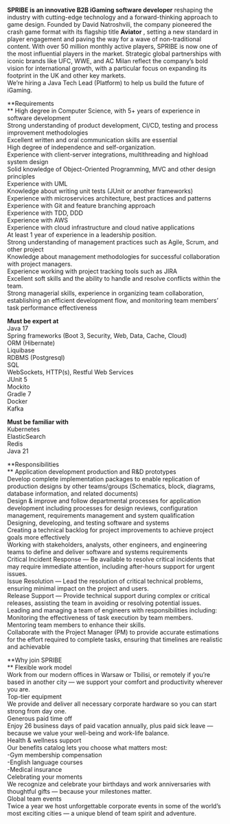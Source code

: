 **SPRIBE is an innovative B2B iGaming software developer** reshaping the
industry with cutting-edge technology and a forward-thinking approach to game
design. Founded by David Natroshvili, the company pioneered the crash game
format with its flagship title **Aviator** , setting a new standard in player
engagement and paving the way for a wave of non-traditional content. With over
50 million monthly active players, SPRIBE is now one of the most influential
players in the market. Strategic global partnerships with iconic brands like
UFC, WWE, and AC Milan reflect the company’s bold vision for international
growth, with a particular focus on expanding its footprint in the UK and other
key markets.  
We’re hiring a Java Tech Lead (Platform) to help us build the future of
iGaming.

**Requirements  
** High degree in Computer Science, with 5+ years of experience in software
development  
Strong understanding of product development, CI/CD, testing and process
improvement methodologies  
Excellent written and oral communication skills are essential  
High degree of independence and self-organization.  
Experience with client-server integrations, multithreading and highload system
design  
Solid knowledge of Object-Oriented Programming, MVC and other design
principles  
Experience with UML  
Knowledge about writing unit tests (JUnit or another frameworks)  
Experience with microservices architecture, best practices and patterns  
Experience with Git and feature branching approach  
Experience with TDD, DDD  
Experience with AWS  
Experience with cloud infrastructure and cloud native applications  
At least 1 year of experience in a leadership position.  
Strong understanding of management practices such as Agile, Scrum, and other
project  
Knowledge about management methodologies for successful collaboration with
project managers.  
Experience working with project tracking tools such as JIRA  
Excellent soft skills and the ability to handle and resolve conflicts within
the team.  
Strong managerial skills, experience in organizing team collaboration,
establishing an efficient development flow, and monitoring team members’ task
performance effectiveness  
  
**Must be expert at**  
Java 17  
Spring frameworks (Boot 3, Security, Web, Data, Cache, Cloud)  
ORM (Hibernate)  
Liquibase  
RDBMS (Postgresql)  
SQL  
WebSockets, HTTP(s), Restful Web Services  
JUnit 5  
Mockito  
Gradle 7  
Docker  
Kafka  
  
**Must be familiar with**  
Kubernetes  
ElasticSearch  
Redis  
Java 21

**Responsibilities  
** Application development production and R&D prototypes  
Develop complete implementation packages to enable replication of production
designs by other teams/groups (Schematics, block, diagrams, database
information, and related documents)  
Design & improve and follow departmental processes for application development
including processes for design reviews, configuration management, requirements
management and system qualification  
Designing, developing, and testing software and systems  
Creating a technical backlog for project improvements to achieve project goals
more effectively  
Working with stakeholders, analysts, other engineers, and engineering teams to
define and deliver software and systems requirements  
Critical Incident Response — Be available to resolve critical incidents that
may require immediate attention, including after-hours support for urgent
issues.  
Issue Resolution — Lead the resolution of critical technical problems,
ensuring minimal impact on the project and users.  
Release Support — Provide technical support during complex or critical
releases, assisting the team in avoiding or resolving potential issues.  
Leading and managing a team of engineers with responsibilities including:  
Monitoring the effectiveness of task execution by team members.  
Mentoring team members to enhance their skills.  
Collaborate with the Project Manager (PM) to provide accurate estimations for
the effort required to complete tasks, ensuring that timelines are realistic
and achievable

**Why join SPRIBE  
** Flexible work model  
Work from our modern offices in Warsaw or Tbilisi, or remotely if you’re based
in another city — we support your comfort and productivity wherever you are.  
Top-tier equipment  
We provide and deliver all necessary corporate hardware so you can start
strong from day one.  
Generous paid time off  
Enjoy 26 business days of paid vacation annually, plus paid sick leave —
because we value your well-being and work-life balance.  
Health & wellness support  
Our benefits catalog lets you choose what matters most:  
-Gym membership compensation  
-English language courses  
-Medical insurance  
Celebrating your moments  
We recognize and celebrate your birthdays and work anniversaries with
thoughtful gifts — because your milestones matter.  
Global team events  
Twice a year we host unforgettable corporate events in some of the world’s
most exciting cities — a unique blend of team spirit and adventure.